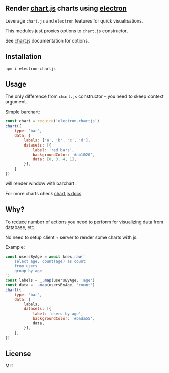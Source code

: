 ## Render [chart.js](http://www.chartjs.org/) charts using [electron](https://electronjs.org/)

Leverage `chart.js` and `electron` features for quick visualisations.

This modules just proxies options to `chart.js` constructor.

See [chart.js](http://www.chartjs.org/docs/latest/) documentation for options.

## Installation

```
npm i electron-chartjs
```

## Usage

The only difference from `chart.js` constructor - you need to skeep context argument.

Simple barchart:

```javascript
const chart = require('electron-chartjs')
chart({
	type: 'bar',
	data: {
		labels: ['a', 'b', 'c', 'd'],
		datasets: [{
			label: 'red bars',
			backgroundColor: '#ab1020',
			data: [0, 3, 4, 1],
		}],
	}
})
```

will render window with barchart.

For more charts check [chart.js docs](http://www.chartjs.org/docs/latest/)

## Why?

To reduce number of actions you need to perform for visualizing data from database, etc.

No need to setup client + server to render some charts with js.

Example:

```javascript
const usersByAge = await knex.raw(`
	select age, count(age) as count
	from users
	group by age
`)
const labels = _.map(usersByAge, 'age')
const data = _.map(usersByAge, 'count')
chart({
	type: 'bar',
	data: {
		labels,
		datasets: [{
			label: 'users by age',
			backgroundColor: '#bada55',
			data,
		}],
	},
})
```

## License

MIT
